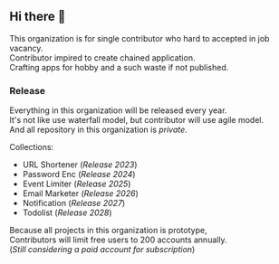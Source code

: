 ## Hi there 👋

This organization is for single contributor who hard to accepted in job vacancy.  
Contributor impired to create chained application.  
Crafting apps for hobby and a such waste if not published.  

### Release
Everything in this organization will be released every year.  
It's not like use waterfall model, but contributor will use agile model.  
And all repository in this organization is _private_.

Collections:
- URL Shortener (_Release 2023_)
- Password Enc (_Release 2024_)
- Event Limiter (_Release 2025_)
- Email Marketer (_Release 2026_)
- Notification (_Release 2027_)
- Todolist (_Release 2028_)

Because all projects in this organization is prototype,  
Contributors will limit free users to 200 accounts annually.  
(_Still considering a paid account for subscription_)

<!--

**Here are some ideas to get you started:**

🙋‍♀️ A short introduction - what is your organization all about?
🌈 Contribution guidelines - how can the community get involved?
👩‍💻 Useful resources - where can the community find your docs? Is there anything else the community should know?
🍿 Fun facts - what does your team eat for breakfast?
🧙 Remember, you can do mighty things with the power of [Markdown](https://docs.github.com/github/writing-on-github/getting-started-with-writing-and-formatting-on-github/basic-writing-and-formatting-syntax)
-->
